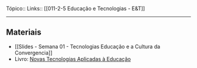 Tópico::
Links:: [[011-2-5 Educação e Tecnologias - E&T]]

---
## Materiais
- [[Slides - Semana 01 - Tecnologias Educação e a Cultura da Convergencia]]
-  Livro:  [Novas Tecnologias Aplicadas à Educação](https://www.google.com.br/books/edition/Novas_tecnologias_aplicadas_%C3%A0_educa%C3%A7%C3%A3/_B9HDwAAQBAJ?hl=pt-BR&gbpv=1&dq=livro+novas+tecnologias+aplicadas+na+educa%C3%A7%C3%A3o+senac&printsec=frontcover)
